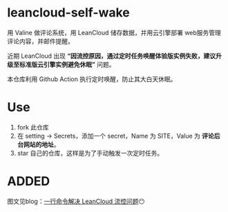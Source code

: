 # leancloud-self-wake

用 Valine 做评论系统，用 LeanCloud 储存数据，并用云引擎部署 web服务管理评论内容，并邮件提醒。

近期 LeanCloud 出现 **“因流控原因，通过定时任务唤醒体验版实例失败，建议升级至标准版云引擎实例避免休眠”**  问题。

本仓库利用 Github Action 执行定时唤醒，防止其大白天休眠。



# Use

1. fork 此仓库
2. 在 setting -> Secrets，添加一个 secret，Name 为 SITE，Value 为 **评论后台网站的地址**。
3. star 自己的仓库，这样是为了手动触发一次定时任务。



# ADDED

图文见blog：[一行命令解决 LeanCloud 流控问题](https://www.aimtao.net/slef-wake-leancloud/)😶
